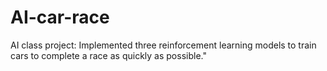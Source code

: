 # AI-car-race
AI class project:  Implemented three  reinforcement learning models to train cars to complete a race as quickly as possible." 
